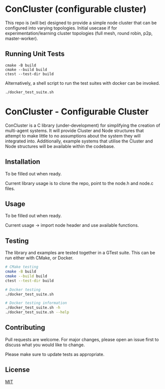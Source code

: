 # ConCluster (configurable cluster)

This repo is (will be) designed to provide a simple node cluster that can be configured into varying topologies.
Initial usecase if for experimentation/learning cluster topologies (full mesh, round robin, p2p, master-worker).

## Running Unit Tests
```
cmake -B build
cmake --build build
ctest --test-dir build
```

Alternatively, a shell script to run the test suites with docker can be invoked.
```
./docker_test_suite.sh
```

# ConCluster - Configurable Cluster

ConCluster is a C library (under-development) for simplifying the creation of multi-agent systems.
It will provide Cluster and Node structures that attempt to make little to no assumptions about the
system they will integrated into. Additionally, example systems that utilise the Cluster and Node
structures will be available within the codebase.

## Installation

To be filled out when ready.

Current library usage is to clone the repo, point to the node.h and
node.c files.

## Usage

To be filled out when ready.

Current usage -> import node header and use available functions.

## Testing

The library and examples are tested together in a GTest suite. This can be run either with CMake,
or Docker.

```bash
# CMake testing
cmake -B build
cmake --build build
ctest --test-dir build

# Docker testing
./docker_test_suite.sh

# Docker testing information
./docker_test_suite.sh -h
./docker_test_suite.sh --help
```

## Contributing

Pull requests are welcome. For major changes, please open an issue first
to discuss what you would like to change.

Please make sure to update tests as appropriate.

## License

[MIT](https://choosealicense.com/licenses/mit/)
